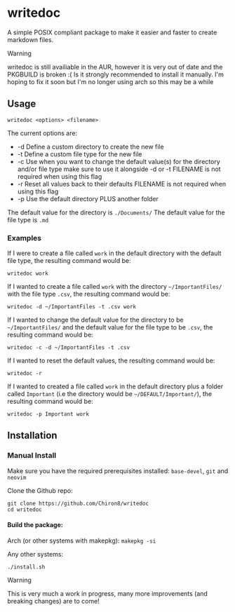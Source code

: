 # writedoc
A simple POSIX compliant package to make it easier and faster to create markdown files.

> [!WARNING]
> writedoc is still availiable in the AUR, however it is very out of date and the PKGBUILD is broken :(
> Is it strongly recommended to install it manually.
> I'm hoping to fix it soon but I'm no longer using arch so this may be a while

## Usage
`writedoc <options> <filename>`

The current options are:
- -d             Define a custom directory to create the new file
- -t             Define a custom file type for the new file
- -c             Use when you want to change the default value(s) for the directory and/or file type
                 make sure to use it alongside -d or -t
                 FILENAME is not required when using this flag
- -r             Reset all values back to their defaults 
                 FILENAME is not required when using this flag
- -p             Use the default directory PLUS another folder

The default value for the directory is `./Documents/`
The default value for the file type is `.md`

### Examples
If I were to create a file called `work` in the default directory with the default file type, the resulting command would be:

`writedoc work`

If I wanted to create a file called `work` with the directory `~/ImportantFiles/` with the file type `.csv`, the resulting command would be:

`writedoc -d ~/ImportantFiles -t .csv work`

If I wanted to change the default value for the directory to be `~/ImportantFiles/` and the default value for the file type to be `.csv`, the resulting command would be:

`writedoc -c -d ~/ImportantFiles -t .csv`

If I wanted to reset the default values, the resulting command would be:

`writedoc -r`

If I wanted to created a file called `work` in the default directory plus a folder called `Important` (i.e the directory would be `~/DEFAULT/Important/`), the resulting command would be:

`writedoc -p Important work`


## Installation

### Manual Install
Make sure you have the required prerequisites installed: `base-devel`, `git` and `neovim`

Clone the Github repo: 

```
git clone https://github.com/Chiron8/writedoc
cd writedoc
```

#### Build the package:

Arch (or other systems with makepkg):
`makepkg -si`

Any other systems:

```
./install.sh
```

> [!WARNING]
> This is very much a work in progress, many more improvements (and breaking changes) are to come!

